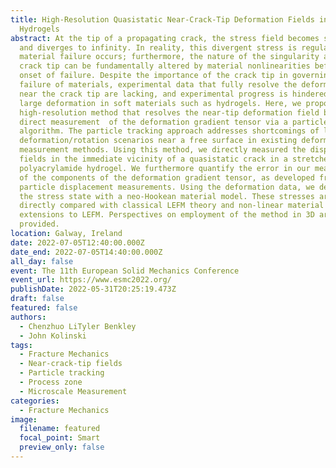 ```yaml
---
title: High-Resolution Quasistatic Near-Crack-Tip Deformation Fields in Brittle
  Hydrogels
abstract: At the tip of a propagating crack, the stress field becomes singular -
  and diverges to infinity. In reality, this divergent stress is regularized, as
  material failure occurs; furthermore, the nature of the singularity at the
  crack tip can be fundamentally altered by material nonlinearities before the
  onset of failure. Despite the importance of the crack tip in governing the
  failure of materials, experimental data that fully resolve the deformation
  near the crack tip are lacking, and experimental progress is hindered by the
  large deformation in soft materials such as hydrogels. Here, we propose a
  high-resolution method that resolves the near-tip deformation field based on
  direct measurement  of the deformation gradient tensor via a particle tracking
  algorithm. The particle tracking approach addresses shortcomings of large
  deformation/rotation scenarios near a free surface in existing deformation
  measurement methods. Using this method, we directly measured the displacement
  fields in the immediate vicinity of a quasistatic crack in a stretched
  polyacrylamide hydrogel. We furthermore quantify the error in our measurement
  of the components of the deformation gradient tensor, as developed from the
  particle displacement measurements. Using the deformation data, we determine
  the stress state with a neo-Hookean material model. These stresses are
  directly compared with classical LEFM theory and non-linear material model
  extensions to LEFM. Perspectives on employment of the method in 3D are
  provided.
location: Galway, Ireland
date: 2022-07-05T12:40:00.000Z
date_end: 2022-07-05T14:40:00.000Z
all_day: false
event: The 11th European Solid Mechanics Conference
event_url: https://www.esmc2022.org/
publishDate: 2022-05-31T20:25:19.473Z
draft: false
featured: false
authors:
  - Chenzhuo LiTyler Benkley
  - John Kolinski
tags:
  - Fracture Mechanics
  - Near-crack-tip fields
  - Particle tracking
  - Process zone
  - Microscale Measurement
categories:
  - Fracture Mechanics
image:
  filename: featured
  focal_point: Smart
  preview_only: false
---
```

